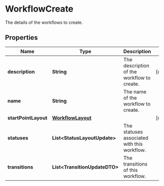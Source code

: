 

# WorkflowCreate

The details of the workflows to create.

## Properties

| Name | Type | Description | Notes |
|------------ | ------------- | ------------- | -------------|
|**description** | **String** | The description of the workflow to create. |  [optional] |
|**name** | **String** | The name of the workflow to create. |  |
|**startPointLayout** | [**WorkflowLayout**](WorkflowLayout.md) |  |  [optional] |
|**statuses** | **List&lt;StatusLayoutUpdate&gt;** | The statuses associated with this workflow. |  |
|**transitions** | **List&lt;TransitionUpdateDTO&gt;** | The transitions of this workflow. |  |



